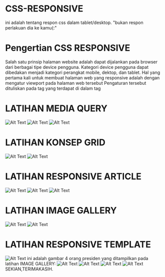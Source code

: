 # CSS-RESPONSIVE
ini adalah tentang respon css dalam tablet/desktop. "bukan respon perlakuan dia ke kamu(:"
# Pengertian CSS RESPONSIVE
Salah satu prinsip halaman website adalah dapat dijalankan pada browser dari berbagai tipe device pengguna. Kategori device pengguna dapat dibedakan menjadi kategori perangkat mobile, dektop, dan tablet.
Hal yang pertama kali untuk membuat halaman web yang responsive adalah dengan mengatur viewport pada halaman web tersebut
Pengaturan tersebut dituliskan pada tag <meta> yang terdapat di dalam tag <head>
# LATIHAN MEDIA QUERY 
![Alt Text](https://github.com/nurisarahmi28/CSS-RESPONSIVE/blob/master/mediakueri1.JPG)
![Alt Text](https://github.com/nurisarahmi28/CSS-RESPONSIVE/blob/master/mediakueri2.JPG)
![Alt Text](https://github.com/nurisarahmi28/CSS-RESPONSIVE/blob/master/mediakueri3.JPG)
# LATIHAN KONSEP GRID
![Alt Text](https://github.com/nurisarahmi28/CSS-RESPONSIVE/blob/master/grid1.JPG)
![Alt Text](https://github.com/nurisarahmi28/CSS-RESPONSIVE/blob/master/grid2.JPG)
# LATIHAN RESPONSIVE ARTICLE
![Alt Text](https://github.com/nurisarahmi28/CSS-RESPONSIVE/blob/master/artikel1.JPG)
![Alt Text](https://github.com/nurisarahmi28/CSS-RESPONSIVE/blob/master/artikel2.JPG)
![Alt Text](https://github.com/nurisarahmi28/CSS-RESPONSIVE/blob/master/artikel3.JPG)
# LATIHAN IMAGE GALLERY
![Alt Text](https://github.com/nurisarahmi28/CSS-RESPONSIVE/blob/master/Image%20Gallery.JPG)
![Alt Text](https://github.com/nurisarahmi28/CSS-RESPONSIVE/blob/master/Image%20Gallery2.JPG)
# LATIHAN RESPONSIVE TEMPLATE
![Alt Text](https://github.com/nurisarahmi28/CSS-RESPONSIVE/blob/master/template.JPG)
ini adalah gambar 4 orang presiden yang ditampilkan pada latihan IMAGE GALLERY:
![Alt Text](https://github.com/nurisarahmi28/CSS-RESPONSIVE/blob/master/gusdur.jpg)
![Alt Text](https://github.com/nurisarahmi28/CSS-RESPONSIVE/blob/master/habibie.jpg)
![Alt Text](https://github.com/nurisarahmi28/CSS-RESPONSIVE/blob/master/sby.jpg)
![Alt Text](https://github.com/nurisarahmi28/CSS-RESPONSIVE/blob/master/soeharto.jpg)
SEKIAN,TERIMAKASIH.
